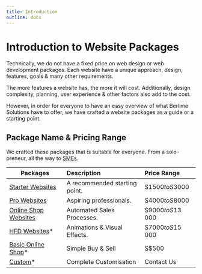 ```yaml
---
title: Introduction
outline: docs
---
```


# Introduction to Website Packages

Technically, we do not have a fixed price on web design or web development packages. Each website have a unique approach, design, features, goals & many other requirements.

The more features a website has, the more it will cost. Additionally, design complexity, planning, user experience & other factors also add to the cost.

However, in order for everyone to have an easy overview of what Berlime Solutions have to offer, we have crafted a website packages as a guide or a starting point.

## Package Name & Pricing Range

We crafted these packages that is suitable for everyone. From a solo-preneur, all the way to [SMEs](/introduction/glossaries.html#sme).

| Packages      | Description     |  Price Range |
| ------------------- | :-----------    | :----                |
| [Starter Websites](/website-packages/starter-websites.html) | A recommended starting point.             | S$1500 to S$3000      |
| [Pro Websites](/website-packages/pro-websites.html)               | Aspiring professionals.   | S$4000 to S$8000       |
| [Online Shop Websites](/website-packages/pro-websites.html)               | Automated Sales Processes.  | S$9000 to S$13 000       |
| [HFD Websites](/website-packages/pro-websites.html)*               | Animations & Visual Effects.  | S$7000 to S$15 000       |
| [Basic Online Shop](/website-packages/pro-websites.html)*               | Simple Buy & Sell  | S$500       |
| [Custom](/website-packages/pro-websites.html)*               | Complete Customisation  | Contact Us       |
